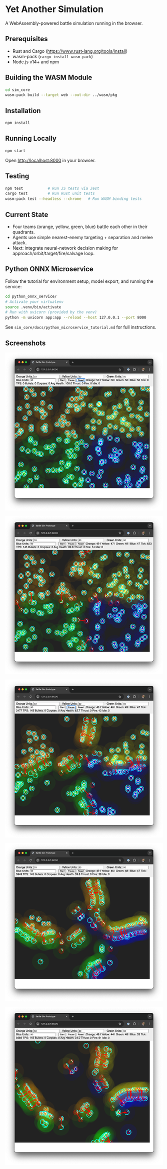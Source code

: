 # Yet Another Simulation

A WebAssembly-powered battle simulation running in the browser.

## Prerequisites

- Rust and Cargo (https://www.rust-lang.org/tools/install)
- wasm-pack (`cargo install wasm-pack`)
- Node.js v14+ and npm

## Building the WASM Module

```bash
cd sim_core
wasm-pack build --target web --out-dir ../wasm/pkg
```

## Installation

```bash
npm install
```

## Running Locally

```bash
npm start
```

Open [http://localhost:8000](http://localhost:8000) in your browser.

## Testing

```bash
npm test           # Run JS tests via Jest
cargo test         # Run Rust unit tests
wasm-pack test --headless --chrome   # Run WASM binding tests
```

## Current State

- Four teams (orange, yellow, green, blue) battle each other in their quadrants.
- Agents use simple nearest-enemy targeting + separation and melee attack.
- Next: integrate neural-network decision making for approach/orbit/target/fire/salvage loop.

## Python ONNX Microservice

Follow the tutorial for environment setup, model export, and running the service:

```bash
cd python_onnx_service/
# Activate your virtualenv
source .venv/bin/activate
# Run with uvicorn (provided by the venv)
python -m uvicorn app:app --reload --host 127.0.0.1 --port 8000
```

See `sim_core/docs/python_microservice_tutorial.md` for full instructions.

## Screenshots

![Screenshot 2025-05-04 12:35:25](./Screenshot%202025-05-04%20at%2012.35.25.png)

![Screenshot 2025-05-04 12:35:33](./Screenshot%202025-05-04%20at%2012.35.33.png)

![Screenshot 2025-05-04 12:35:56](./Screenshot%202025-05-04%20at%2012.35.56.png)

![Screenshot 2025-05-04 12:36:24](./Screenshot%202025-05-04%20at%2012.36.24.png)

![Screenshot 2025-05-04 12:36:47](./Screenshot%202025-05-04%20at%2012.36.47.png)
